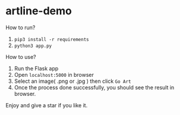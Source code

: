# artline-demo

How to run?

1. `pip3 install -r requirements`
2. `python3 app.py`

How to use?

1. Run the Flask app
2. Open `localhost:5000` in browser
3. Select an image( .png or .jpg ) then click `Go Art`
4. Once the process done successfully, you should see the result in browser.

Enjoy and give a star if you like it.

